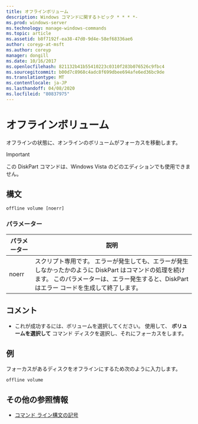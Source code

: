 ```yaml
---
title: オフラインボリューム
description: Windows コマンドに関するトピック * * * *-
ms.prod: windows-server
ms.technology: manage-windows-commands
ms.topic: article
ms.assetid: b8f7192f-ea38-47d0-9d4e-58ef68336ae6
author: coreyp-at-msft
ms.author: coreyp
manager: dongill
ms.date: 10/16/2017
ms.openlocfilehash: 821132b41b55410223c0310f283b076526c9fbc4
ms.sourcegitcommit: b00d7c8968c4adc8f699dbee694afe6ed36bc9de
ms.translationtype: MT
ms.contentlocale: ja-JP
ms.lasthandoff: 04/08/2020
ms.locfileid: "80837975"
---
```

# <a name="offline-volume"></a>オフラインボリューム



オフラインの状態に、オンラインのボリュームがフォーカスを移動します。

> [!IMPORTANT]
> この DiskPart コマンドは、Windows Vista のどのエディションでも使用できません。

## <a name="syntax"></a>構文

```
offline volume [noerr]
```

### <a name="parameters"></a>パラメーター

|パラメーター|説明|
|---------|-----------|
|noerr|スクリプト専用です。 エラーが発生しても、エラーが発生しなかったかのように DiskPart はコマンドの処理を続けます。 このパラメーターは、エラー発生すると、DiskPart はエラー コードを生成して終了します。|

## <a name="remarks"></a>コメント

-   これが成功するには、ボリュームを選択してください。 使用して、 **ボリュームを選択して** コマンド ディスクを選択し、それにフォーカスをします。

## <a name="examples"></a><a name=BKMK_examples></a>例

フォーカスがあるディスクをオフラインにするため次のように入力します。
```
offline volume
```

## <a name="additional-references"></a>その他の参照情報

- [コマンド ライン構文の記号](command-line-syntax-key.md)

